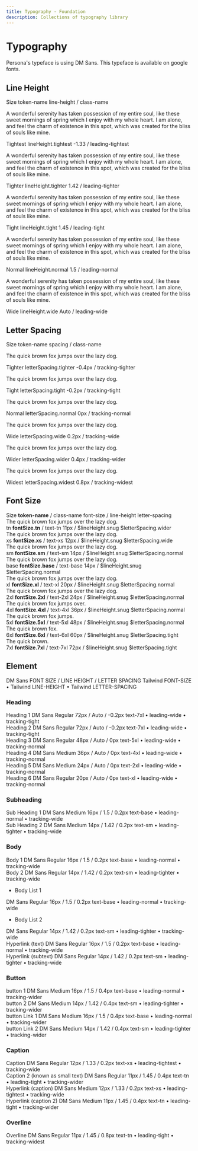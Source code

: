 ```yaml
---
title: Typography · Foundation
description: Collections of typography library
---
```


<script setup>
  import pCaption from '../../components/caption/Caption.vue'
  import pHeading from '../../components/heading/Heading.vue'
  import pSubheading from '../../components/subheading/Subheading.vue'
  import pText from '../../components/text/Text.vue'
  import { ref, computed } from 'vue'
</script>

<style lang="postcss">

</style>

# Typography

<div class="flex">
  <div class="w-2/3">
    <div class="pb-8 pt-20 space-y-1">
      Persona's typeface is using DM Sans. This typeface is available on google fonts.
    </div>
  </div>
</div>

## Line Height
<div class="pb-8 pt-20 space-y-1">
  <p-heading element="h5" class="mb-0">Size</p-heading>
  <p-caption class="!text-lightblue-50">token-name</p-caption>
  <p-caption class="!text-subtle dark:!text-dark-subtle">line-height / class-name</p-caption>
</div>

<div class="grid grid-cols-1 gap-y-8 mt-8">
  <div class="w-full">
    <p class="text-xl text-muted lh-tightest leading-tightest">
      A wonderful serenity has taken possession of my entire soul, like these sweet mornings of spring which I enjoy with my whole heart. I am alone, and feel the charm of existence in this spot, which was created for the bliss of souls like mine.
    </p>
    <p-heading element="h6" class="!text-default dark:!text-dark-default mt-2 !text-base">Tightest</p-heading>
    <p-caption size="tn" class="!text-lightblue-50 my-1">lineHeight.tightest</p-caption>
    <p-caption size="tn" class="!text-subtle dark:!text-dark-subtle">-1.33 / leading-tightest</p-caption>
  </div>
  <div class="w-full">
    <p class="text-xl text-muted lh-tighter leading-tighter">
      A wonderful serenity has taken possession of my entire soul, like these sweet mornings of spring which I enjoy with my whole heart. I am alone, and feel the charm of existence in this spot, which was created for the bliss of souls like mine.
    </p>
    <p-heading element="h6" class="!text-default dark:!text-dark-default mt-2 !text-base">Tighter</p-heading>
    <p-caption size="tn" class="!text-lightblue-50 my-1">lineHeight.tighter</p-caption>
    <p-caption size="tn" class="!text-subtle dark:!text-dark-subtle">1.42 / leading-tighter</p-caption>
  </div>
  <div class="w-full">
    <p class="text-xl text-muted lh-tight leading-tight">
      A wonderful serenity has taken possession of my entire soul, like these sweet mornings of spring which I enjoy with my whole heart. I am alone, and feel the charm of existence in this spot, which was created for the bliss of souls like mine.
    </p>
    <p-heading element="h6" class="!text-default dark:!text-dark-default mt-2 !text-base">Tight</p-heading>
    <p-caption size="tn" class="!text-lightblue-50 my-1">lineHeight.tight</p-caption>
    <p-caption size="tn" class="!text-subtle dark:!text-dark-subtle" weight="bold">1.45 / leading-tight</p-caption>
  </div>
  <div class="w-full">
    <p class="text-xl text-muted lh-normal leading-normal">
      A wonderful serenity has taken possession of my entire soul, like these sweet mornings of spring which I enjoy with my whole heart. I am alone, and feel the charm of existence in this spot, which was created for the bliss of souls like mine.
    </p>
    <p-heading element="h6" class="!text-default dark:!text-dark-default mt-2 !text-base">Normal</p-heading>
    <p-caption size="tn" class="!text-lightblue-50 my-1">lineHeight.normal</p-caption>
    <p-caption size="tn" class="!text-subtle dark:!text-dark-subtle" weight="bold">1.5 / leading-normal</p-caption>
  </div>
  <div class="w-full">
    <p class="text-xl text-muted lh-wide leading-wide">
      A wonderful serenity has taken possession of my entire soul, like these sweet mornings of spring which I enjoy with my whole heart. I am alone, and feel the charm of existence in this spot, which was created for the bliss of souls like mine.
    </p>
    <p-heading element="h6" class="!text-default dark:!text-dark-default mt-2 !text-base">Wide</p-heading>
    <p-caption size="tn" class="!text-lightblue-50 my-1">lineHeight.wide</p-caption>
    <p-caption size="tn" class="!text-subtle dark:!text-dark-subtle" weight="bold">Auto / leading-wide</p-caption>
  </div>
</div>

## Letter Spacing

<div class="pb-8 pt-20 space-y-1">
  <p-heading element="h5" class="mb-0">Size</p-heading>
  <p-caption class="!text-lightblue-50">token-name</p-caption>
  <p-caption class="!text-subtle dark:!text-dark-subtle">spacing / class-name</p-caption>
</div>

<div class="grid grid-cols-1 gap-y-8 mt-8">
  <div class="w-full">
    <p class="font-bold text-xl text-muted tracking-tighter">The quick brown fox jumps over the lazy dog.</p>
    <p-heading element="h6" class="!text-default dark:!text-dark-default mt-2 !text-base">Tighter</p-heading>
    <p-caption size="tn" class="!text-lightblue-50 my-1">letterSpacing.tighter</p-caption>
    <p-caption size="tn" class="!text-subtle dark:!text-dark-subtle">-0.4px / tracking-tighter</p-caption>
  </div>
  <div class="w-full">
    <p class="font-bold text-xl text-muted tracking-tight">The quick brown fox jumps over the lazy dog.</p>
    <p-heading element="h6" class="!text-default dark:!text-dark-default mt-2 !text-base">Tight</p-heading>
    <p-caption size="tn" class="!text-lightblue-50 my-1">letterSpacing.tight</p-caption>
    <p-caption size="tn" class="!text-subtle dark:!text-dark-subtle">-0.2px / tracking-tight</p-caption>
  </div>
  <div class="w-full">
    <p class="font-bold text-xl text-muted tracking-normal">The quick brown fox jumps over the lazy dog.</p>
    <p-heading element="h6" class="!text-default dark:!text-dark-default mt-2 !text-base">Normal</p-heading>
    <p-caption size="tn" class="!text-lightblue-50 my-1">letterSpacing.normal</p-caption>
    <p-caption size="tn" class="!text-subtle dark:!text-dark-subtle" weight="bold">0px / tracking-normal</p-caption>
  </div>
  <div class="w-full">
    <p class="font-bold text-xl text-muted tracking-wide">The quick brown fox jumps over the lazy dog.</p>
    <p-heading element="h6" class="!text-default dark:!text-dark-default mt-2 !text-base">Wide</p-heading>
    <p-caption size="tn" class="!text-lightblue-50 my-1">letterSpacing.wide</p-caption>
    <p-caption size="tn" class="!text-subtle dark:!text-dark-subtle" weight="bold">0.2px / tracking-wide</p-caption>
  </div>
  <div class="w-full">
    <p class="font-bold text-xl text-muted tracking-wider">The quick brown fox jumps over the lazy dog.</p>
    <p-heading element="h6" class="!text-default dark:!text-dark-default mt-2 !text-base">Wider</p-heading>
    <p-caption size="tn" class="!text-lightblue-50 my-1">letterSpacing.wider</p-caption>
    <p-caption size="tn" class="!text-subtle dark:!text-dark-subtle" weight="bold">0.4px / tracking-wider</p-caption>
  </div>
  <div class="w-full">
    <p class="font-bold text-xl text-muted tracking-widest">The quick brown fox jumps over the lazy dog.</p>
    <p-heading element="h6" class="!text-default dark:!text-dark-default mt-2 !text-base">Widest</p-heading>
    <p-caption size="tn" class="!text-lightblue-50 my-1">letterSpacing.widest</p-caption>
    <p-caption size="tn" class="!text-subtle dark:!text-dark-subtle" weight="bold">0.8px / tracking-widest</p-caption>
  </div>
</div>

## Font Size

<div class="pb-8 pt-20 space-y-1">
  <p-heading element="h5" class="mb-0">Size</p-heading>
  <p-caption class="!text-subtle dark:!text-dark-subtle"><strong class="!text-lightblue-50">token-name</strong> / class-name</p-caption>
  <p-caption class="!text-subtle dark:!text-dark-subtle" weight="bold">font-size / line-height</p-caption>
  <p-caption class="!text-subtle dark:!text-dark-subtle">letter-spacing</p-caption>
</div>

<div class="grid grid-cols-1 gap-y-8 mt-8">
  <div class="w-full">
    <div class="font-bold text-tn text-muted py-4">The quick brown fox jumps over the lazy dog.</div>
    <p-heading element="h6" class="!text-default dark:!text-dark-default my-2 !text-base">tn</p-heading>
    <p-caption size="tn" class="!text-subtle dark:!text-dark-subtle"><strong class="!text-lightblue-50">fontSize.tn</strong> / text-tn</p-caption>
    <p-caption size="tn" class="!text-subtle dark:!text-dark-subtle my-1" weight="bold">11px / $lineHeight.snug</p-caption>
    <p-caption size="tn" class="!text-subtle dark:!text-dark-subtle">$letterSpacing.wider</p-caption>
  </div>
  <div class="w-full">
    <div class="font-bold text-xs text-muted py-4">The quick brown fox jumps over the lazy dog.</div>
    <p-heading element="h6" class="!text-default dark:!text-dark-default my-2 !text-base">xs</p-heading>
    <p-caption size="tn" class="!text-subtle dark:!text-dark-subtle"><strong class="!text-lightblue-50">fontSize.xs</strong> / text-xs</p-caption>
    <p-caption size="tn" class="!text-subtle dark:!text-dark-subtle my-1" weight="bold">12px / $lineHeight.snug</p-caption>
    <p-caption size="tn" class="!text-subtle dark:!text-dark-subtle">$letterSpacing.wide</p-caption>
  </div>
  <div class="w-full">
    <div class="font-bold text-sm text-muted py-4">The quick brown fox jumps over the lazy dog.</div>
    <p-heading element="h6" class="!text-default dark:!text-dark-default my-2 !text-base">sm</p-heading>
    <p-caption size="tn" class="!text-subtle dark:!text-dark-subtle"><strong class="!text-lightblue-50">fontSize.sm</strong> / text-sm</p-caption>
    <p-caption size="tn" class="!text-subtle dark:!text-dark-subtle my-1" weight="bold">14px / $lineHeight.snug</p-caption>
    <p-caption size="tn" class="!text-subtle dark:!text-dark-subtle">$letterSpacing.normal</p-caption>
  </div>
  <div class="w-full">
    <div class="font-bold text-base text-muted py-4">The quick brown fox jumps over the lazy dog.</div>
    <p-heading element="h6" class="!text-default dark:!text-dark-default my-2 !text-base">base</p-heading>
    <p-caption size="tn" class="!text-subtle dark:!text-dark-subtle"><strong class="!text-lightblue-50">fontSize.base</strong> / text-base</p-caption>
    <p-caption size="tn" class="!text-subtle dark:!text-dark-subtle my-1" weight="bold">14px / $lineHeight.snug</p-caption>
    <p-caption size="tn" class="!text-subtle dark:!text-dark-subtle">$letterSpacing.normal</p-caption>
  </div>
  <div class="w-full">
    <div class="font-bold text-xl text-muted py-4">The quick brown fox jumps over the lazy dog.</div>
    <p-heading element="h6" class="!text-default dark:!text-dark-default my-2 !text-base">xl</p-heading>
    <p-caption size="tn" class="!text-subtle dark:!text-dark-subtle"><strong class="!text-lightblue-50">fontSize.xl</strong> / text-xl</p-caption>
    <p-caption size="tn" class="!text-subtle dark:!text-dark-subtle my-1" weight="bold">20px / $lineHeight.snug</p-caption>
    <p-caption size="tn" class="!text-subtle dark:!text-dark-subtle">$letterSpacing.normal</p-caption>
  </div>
  <div class="w-full">
    <div class="font-bold text-2xl text-muted py-4">The quick brown fox jumps over the lazy dog.</div>
    <p-heading element="h6" class="!text-default dark:!text-dark-default my-2 !text-base">2xl</p-heading>
    <p-caption size="tn" class="!text-subtle dark:!text-dark-subtle"><strong class="!text-lightblue-50">fontSize.2xl</strong> / text-2xl</p-caption>
    <p-caption size="tn" class="!text-subtle dark:!text-dark-subtle my-1" weight="bold">24px / $lineHeight.snug</p-caption>
    <p-caption size="tn" class="!text-subtle dark:!text-dark-subtle">$letterSpacing.normal</p-caption>
  </div>
  <div class="w-full">
    <div class="font-bold text-4xl text-muted py-4">The quick brown fox jumps over.</div>
    <p-heading element="h6" class="!text-default dark:!text-dark-default my-2 !text-base">4xl</p-heading>
    <p-caption size="tn" class="!text-subtle dark:!text-dark-subtle"><strong class="!text-lightblue-50">fontSize.4xl</strong> / text-4xl</p-caption>
    <p-caption size="tn" class="!text-subtle dark:!text-dark-subtle my-1" weight="bold">36px / $lineHeight.snug</p-caption>
    <p-caption size="tn" class="!text-subtle dark:!text-dark-subtle">$letterSpacing.normal</p-caption>
  </div>
  <div class="w-full">
    <div class="font-bold text-5xl text-muted py-4">The quick brown fox jumps.</div>
    <p-heading element="h6" class="!text-default dark:!text-dark-default my-2 !text-base">5xl</p-heading>
    <p-caption size="tn" class="!text-subtle dark:!text-dark-subtle"><strong class="!text-lightblue-50">fontSize.5xl</strong> / text-5xl</p-caption>
    <p-caption size="tn" class="!text-subtle dark:!text-dark-subtle my-1" weight="bold">48px / $lineHeight.snug</p-caption>
    <p-caption size="tn" class="!text-subtle dark:!text-dark-subtle">$letterSpacing.normal</p-caption>
  </div>
  <div class="w-full">
    <div class="font-bold text-6xl text-muted py-4">The quick brown fox.</div>
    <p-heading element="h6" class="!text-default dark:!text-dark-default my-2 !text-base">6xl</p-heading>
    <p-caption size="tn" class="!text-subtle dark:!text-dark-subtle"><strong class="!text-lightblue-50">fontSize.6xl</strong> / text-6xl</p-caption>
    <p-caption size="tn" class="!text-subtle dark:!text-dark-subtle my-1" weight="bold">60px / $lineHeight.snug</p-caption>
    <p-caption size="tn" class="!text-subtle dark:!text-dark-subtle">$letterSpacing.tight</p-caption>
  </div>
  <div class="w-full">
    <div class="font-bold text-7xl text-muted py-4">The quick brown.</div>
    <p-heading element="h6" class="!text-default dark:!text-dark-default my-2 !text-base">7xl</p-heading>
    <p-caption size="tn" class="!text-subtle dark:!text-dark-subtle"><strong class="!text-lightblue-50">fontSize.7xl</strong> / text-7xl</p-caption>
    <p-caption size="tn" class="!text-subtle dark:!text-dark-subtle my-1" weight="bold">72px / $lineHeight.snug</p-caption>
    <p-caption size="tn" class="!text-subtle dark:!text-dark-subtle">$letterSpacing.tight</p-caption>
  </div>
</div>

## Element

<div class="flex">
  <div class="w-2/3">
    <div class="pb-8 pt-20 space-y-1">
      <p-heading element="h4">DM Sans</p-heading>
      <p-caption class="!text-default dark:!text-dark-default" weight="bold">FONT SIZE / LINE HEIGHT / LETTER SPACING</p-caption>
      <p-caption><span class="!text-lightblue-50">Tailwind FONT-SIZE</span> • Tailwind LINE-HEIGHT • Tailwind LETTER-SPACING</p-caption>
    </div>
  </div>
</div>

### Heading

<div class="grid grid-cols-1 gap-y-8 py-8">
  <div class="w-full">
    <p-heading class="!text-default dark:!text-dark-default py-4" element="h1">Heading 1</p-heading>
    <p-caption size="tn" weight="bold" class="mt-2 !text-subtle dark:!text-dark-subtle">DM Sans Regular</p-caption>
    <p-caption size="tn" class="my-1 !text-subtle dark:!text-dark-subtle">72px / Auto / -0.2px</p-caption>
    <p-caption size="tn" class="!text-subtle dark:!text-dark-subtle"><span class="!text-lightblue-50">text-7xl</span> • leading-wide • tracking-tight</p-caption>
  </div>
  <div class="w-full">
    <p-heading class="!text-default dark:!text-dark-default py-4" element="h2">Heading 2</p-heading>
    <p-caption size="tn" weight="bold" class="mt-2 !text-subtle dark:!text-dark-subtle">DM Sans Regular</p-caption>
    <p-caption size="tn" class="my-1 !text-subtle dark:!text-dark-subtle">72px / Auto / -0.2px</p-caption>
    <p-caption size="tn" class="!text-subtle dark:!text-dark-subtle"><span class="!text-lightblue-50">text-7xl</span> • leading-wide • tracking-tight</p-caption>
  </div>
  <div class="w-full">
    <p-heading class="!text-default dark:!text-dark-default py-4" element="h3">Heading 3</p-heading>
    <p-caption size="tn" weight="bold" class="mt-2 !text-subtle dark:!text-dark-subtle">DM Sans Regular</p-caption>
    <p-caption size="tn" class="my-1 !text-subtle dark:!text-dark-subtle">48px / Auto / 0px</p-caption>
    <p-caption size="tn" class="!text-subtle dark:!text-dark-subtle"><span class="!text-lightblue-50">text-5xl</span> • leading-wide • tracking-normal</p-caption>
  </div>
  <div class="w-full">
    <p-heading class="!text-default dark:!text-dark-default py-4" element="h4">Heading 4</p-heading>
    <p-caption size="tn" weight="bold" class="mt-2 !text-subtle dark:!text-dark-subtle">DM Sans Medium</p-caption>
    <p-caption size="tn" class="my-1 !text-subtle dark:!text-dark-subtle">36px / Auto / 0px</p-caption>
    <p-caption size="tn" class="!text-subtle dark:!text-dark-subtle"><span class="!text-lightblue-50">text-4xl</span> • leading-wide • tracking-normal</p-caption>
  </div>
  <div class="w-full">
    <p-heading class="!text-default dark:!text-dark-default py-4" element="h5" weight="medium">Heading 5</p-heading>
    <p-caption size="tn" weight="bold" class="mt-2 !text-subtle dark:!text-dark-subtle">DM Sans Medium</p-caption>
    <p-caption size="tn" class="my-1 !text-subtle dark:!text-dark-subtle">24px / Auto / 0px</p-caption>
    <p-caption size="tn" class="!text-subtle dark:!text-dark-subtle"><span class="!text-lightblue-50">text-2xl</span> • leading-wide • tracking-normal</p-caption>
  </div>
  <div class="w-full">
    <p-heading class="!text-default dark:!text-dark-default py-4" element="h6" weight="medium">Heading 6</p-heading>
    <p-caption size="tn" weight="bold" class="mt-2 !text-subtle dark:!text-dark-subtle">DM Sans Regular</p-caption>
    <p-caption size="tn" class="my-1 !text-subtle dark:!text-dark-subtle">20px / Auto / 0px</p-caption>
    <p-caption size="tn" class="!text-subtle dark:!text-dark-subtle"><span class="!text-lightblue-50">text-xl</span> • leading-wide • tracking-normal</p-caption>
  </div>
</div>

### Subheading

<div class="grid grid-cols-1 gap-y-8 py-8">
  <div class="w-full">
    <p-subheading class="!text-default dark:!text-dark-default py-4" size="md" weight="medium">Sub Heading 1</p-subheading>
    <p-caption size="tn" weight="bold" class="mt-2 !text-subtle dark:!text-dark-subtle">DM Sans Medium</p-caption>
    <p-caption size="tn" class="my-1 !text-subtle dark:!text-dark-subtle">16px / 1.5 / 0.2px</p-caption>
    <p-caption size="tn" class="!text-subtle dark:!text-dark-subtle"><span class="!text-lightblue-50">text-base</span> • leading-normal • tracking-wide</p-caption>
  </div>
  <div class="w-full">
    <p-subheading class="!text-default dark:!text-dark-default py-4" size="sm" weight="medium">Sub Heading 2</p-subheading>
    <p-caption size="tn" weight="bold" class="mt-2 !text-subtle dark:!text-dark-subtle">DM Sans Medium</p-caption>
    <p-caption size="tn" class="my-1 !text-subtle dark:!text-dark-subtle">14px / 1.42 / 0.2px</p-caption>
    <p-caption size="tn" class="!text-subtle dark:!text-dark-subtle"><span class="!text-lightblue-50">text-sm</span> • leading-tighter • tracking-wide</p-caption>
  </div>
</div>

### Body

<div class="grid grid-cols-1 gap-y-8 py-8">
  <div class="w-full">
    <p-text class="!text-default dark:!text-dark-default block py-4" variant="body">Body 1</p-text>
    <p-caption size="tn" weight="bold" class="mt-2 !text-subtle dark:!text-dark-subtle">DM Sans Regular</p-caption>
    <p-caption size="tn" class="my-1 !text-subtle dark:!text-dark-subtle">16px / 1.5 / 0.2px</p-caption>
    <p-caption size="tn" class="!text-subtle dark:!text-dark-subtle"><span class="!text-lightblue-50">text-base</span> • leading-normal • tracking-wide</p-caption>
  </div>
  <div class="w-full">
    <p-text class="!text-default dark:!text-dark-default block py-4" variant="body2">Body 2</p-text>
    <p-caption size="tn" weight="bold" class="mt-2 !text-subtle dark:!text-dark-subtle">DM Sans Regular</p-caption>
    <p-caption size="tn" class="my-1 !text-subtle dark:!text-dark-subtle">14px / 1.42 / 0.2px</p-caption>
    <p-caption size="tn" class="!text-subtle dark:!text-dark-subtle"><span class="!text-lightblue-50">text-sm</span> • leading-tighter • tracking-wide</p-caption>
  </div>
  <div class="w-full">
    <ul class="!my-0 py-4">
      <li><p-text class="!text-default dark:!text-dark-default" variant="body">Body List 1</p-text></li>
    </ul>
    <p-caption size="tn" weight="bold" class="mt-2 !text-subtle dark:!text-dark-subtle">DM Sans Regular</p-caption>
    <p-caption size="tn" class="my-1 !text-subtle dark:!text-dark-subtle">16px / 1.5 / 0.2px</p-caption>
    <p-caption size="tn" class="!text-subtle dark:!text-dark-subtle"><span class="!text-lightblue-50">text-base</span> • leading-normal • tracking-wide</p-caption>
  </div>
  <div class="w-full">
    <ul class="!my-0 py-4">
      <li><p-text class="!text-default dark:!text-dark-default" variant="body2">Body List 2</p-text></li>
    </ul>
    <p-caption size="tn" weight="bold" class="mt-2 !text-subtle dark:!text-dark-subtle">DM Sans Regular</p-caption>
    <p-caption size="tn" class="my-1 !text-subtle dark:!text-dark-subtle">14px / 1.42 / 0.2px</p-caption>
    <p-caption size="tn" class="!text-subtle dark:!text-dark-subtle"><span class="!text-lightblue-50">text-sm</span> • leading-tighter • tracking-wide</p-caption>
  </div>
  <div class="w-full">
    <p-text class="!text-default dark:!text-dark-default block py-4" variant="body" hyperlink>Hyperlink (text)</p-text>
    <p-caption size="tn" weight="bold" class="mt-2 !text-subtle dark:!text-dark-subtle">DM Sans Regular</p-caption>
    <p-caption size="tn" class="my-1 !text-subtle dark:!text-dark-subtle">16px / 1.5 / 0.2px</p-caption>
    <p-caption size="tn" class="!text-subtle dark:!text-dark-subtle"><span class="!text-lightblue-50">text-base</span> • leading-normal • tracking-wide</p-caption>
  </div>
  <div class="w-full">
    <p-text class="!text-default dark:!text-dark-default block py-4" variant="body2" hyperlink>Hyperlink (subtext)</p-text>
    <p-caption size="tn" weight="bold" class="mt-2 !text-subtle dark:!text-dark-subtle">DM Sans Regular</p-caption>
    <p-caption size="tn" class="my-1 !text-subtle dark:!text-dark-subtle">14px / 1.42 / 0.2px</p-caption>
    <p-caption size="tn" class="!text-subtle dark:!text-dark-subtle"><span class="!text-lightblue-50">text-sm</span> • leading-tighter • tracking-wide</p-caption>
  </div>
</div>

### Button
<div class="grid grid-cols-1 gap-y-8 py-8">
  <div class="w-full">
    <p-text class="!text-default dark:!text-dark-default py-4" variant="btn">button 1</p-text>
    <p-caption size="tn" weight="bold" class="mt-2 !text-subtle dark:!text-dark-subtle">DM Sans Medium</p-caption>
    <p-caption size="tn" class="my-1 !text-subtle dark:!text-dark-subtle">16px / 1.5 / 0.4px</p-caption>
    <p-caption size="tn" class="!text-subtle dark:!text-dark-subtle"><span class="!text-lightblue-50">text-base</span> • leading-normal • tracking-wider</p-caption>
  </div>
  <div class="w-full">
    <p-text class="!text-default dark:!text-dark-default py-4" variant="btn2">button 2</p-text>
    <p-caption size="tn" weight="bold" class="mt-2 !text-subtle dark:!text-dark-subtle">DM Sans Medium</p-caption>
    <p-caption size="tn" class="my-1 !text-subtle dark:!text-dark-subtle">14px / 1.42 / 0.4px</p-caption>
    <p-caption size="tn" class="!text-subtle dark:!text-dark-subtle"><span class="!text-lightblue-50">text-sm</span> • leading-tighter • tracking-wider</p-caption>
  </div>
  <div class="w-full">
    <p-text class="!text-default dark:!text-dark-default py-4" variant="btn" hyperlink>button Link 1</p-text>
    <p-caption size="tn" weight="bold" class="mt-2 !text-subtle dark:!text-dark-subtle">DM Sans Medium</p-caption>
    <p-caption size="tn" class="my-1 !text-subtle dark:!text-dark-subtle">16px / 1.5 / 0.4px</p-caption>
    <p-caption size="tn" class="!text-subtle dark:!text-dark-subtle"><span class="!text-lightblue-50">text-base</span> • leading-normal • tracking-wider</p-caption>
  </div>
  <div class="w-full">
    <p-text class="!text-default dark:!text-dark-default py-4" variant="btn2" hyperlink>button Link 2</p-text>
    <p-caption size="tn" weight="bold" class="mt-2 !text-subtle dark:!text-dark-subtle">DM Sans Medium</p-caption>
    <p-caption size="tn" class="my-1 !text-subtle dark:!text-dark-subtle">14px / 1.42 / 0.4px</p-caption>
    <p-caption size="tn" class="!text-subtle dark:!text-dark-subtle"><span class="!text-lightblue-50">text-sm</span> • leading-tighter • tracking-wider</p-caption>
  </div>
</div>

### Caption

<div class="grid grid-cols-1 gap-y-8 py-8">
  <div class="w-full">
    <p-caption class="!text-default dark:!text-dark-default py-4" size="xs">Caption</p-caption>
    <p-caption size="tn" weight="bold" class="mt-2 !text-subtle dark:!text-dark-subtle">DM Sans Regular</p-caption>
    <p-caption size="tn" class="my-1 !text-subtle dark:!text-dark-subtle">12px / 1.33 / 0.2px</p-caption>
    <p-caption size="tn" class="!text-subtle dark:!text-dark-subtle"><span class="!text-lightblue-50">text-xs</span> • leading-tightest • tracking-wide</p-caption>
  </div>
  <div class="w-full">
    <p-caption class="!text-default dark:!text-dark-default py-4" size="tn">Caption 2 (known as small text)</p-caption>
    <p-caption size="tn" weight="bold" class="mt-2 !text-subtle dark:!text-dark-subtle">DM Sans Regular</p-caption>
    <p-caption size="tn" class="my-1 !text-subtle dark:!text-dark-subtle">11px / 1.45 / 0.4px</p-caption>
    <p-caption size="tn" class="!text-subtle dark:!text-dark-subtle"><span class="!text-lightblue-50">text-tn</span> • leading-tight • tracking-wider</p-caption>
  </div>
  <div class="w-full">
    <p-text class="!text-default dark:!text-dark-default block py-4" variant="caption" hyperlink>Hyperlink (caption)</p-text>
    <p-caption size="tn" weight="bold" class="mt-2 !text-subtle dark:!text-dark-subtle">DM Sans Medium</p-caption>
    <p-caption size="tn" class="my-1 !text-subtle dark:!text-dark-subtle">12px / 1.33 / 0.2px</p-caption>
    <p-caption size="tn" class="!text-subtle dark:!text-dark-subtle"><span class="!text-lightblue-50">text-xs</span> • leading-tightest • tracking-wide</p-caption>
  </div>
  <div class="w-full">
    <p-text class="!text-default dark:!text-dark-default block py-4" variant="caption2" hyperlink>Hyperlink (caption 2)</p-text>
    <p-caption size="tn" weight="bold" class="mt-2 !text-subtle dark:!text-dark-subtle">DM Sans Medium</p-caption>
    <p-caption size="tn" class="my-1 !text-subtle dark:!text-dark-subtle">11px / 1.45 / 0.4px</p-caption>
    <p-caption size="tn" class="!text-subtle dark:!text-dark-subtle"><span class="!text-lightblue-50">text-tn</span> • leading-tight • tracking-wider</p-caption>
  </div>
</div>

### Overline

<div class="grid grid-cols-1 gap-y-8 py-8">
  <div class="w-full">
    <p-text class="!text-default dark:!text-dark-default block py-4" variant="overline">Overline</p-text>
    <p-caption size="tn" weight="bold" class="mt-2 !text-subtle dark:!text-dark-subtle">DM Sans Regular</p-caption>
    <p-caption size="tn" class="my-1 !text-subtle dark:!text-dark-subtle">11px / 1.45 / 0.8px</p-caption>
    <p-caption size="tn" class="!text-subtle dark:!text-dark-subtle"><span class="!text-lightblue-50">text-tn</span> • leading-tight • tracking-widest</p-caption>
  </div>
</div>
